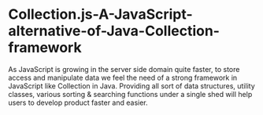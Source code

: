 # Collection.js-A-JavaScript-alternative-of-Java-Collection-framework
As JavaScript is growing in the server side domain quite faster, to store access and manipulate data we feel the need of a strong framework in JavaScript like Collection in Java. Providing all sort of data structures, utility classes, various sorting &amp; searching functions under a single shed will help users to develop product faster and easier.
